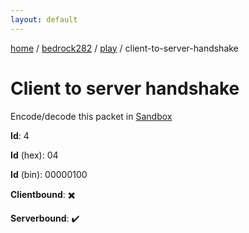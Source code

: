 ```yaml
---
layout: default
---
```


[home](/)  /  [bedrock282](/protocol/bedrock282)  /  [play](/protocol/bedrock282/play)  /  client-to-server-handshake

# Client to server handshake

Encode/decode this packet in [Sandbox](../../../sandbox/bedrock282#Play.ClientToServerHandshake)

**Id**: 4

**Id** (hex): 04

**Id** (bin): 00000100

**Clientbound**: ✖️

**Serverbound**: ✔️
